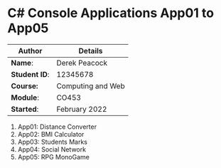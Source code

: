 # C# Console Applications App01 to App05
| Author | Details |
| ---- | -- |
| **Name**: | Derek Peacock  |
| **Student ID**: | 12345678 |
| **Course:** | Computing and Web|
| **Module**: | CO453 |
| **Started**: | February 2022 |    

1. App01: Distance Converter
2. App02: BMI Calculator
3. App03: Students Marks
4. App04: Social Network
5. App05: RPG MonoGame
